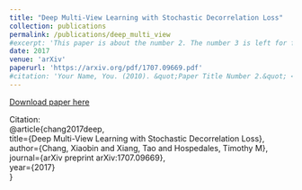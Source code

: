 ```yaml
---
title: "Deep Multi-View Learning with Stochastic Decorrelation Loss"
collection: publications
permalink: /publications/deep_multi_view
#excerpt: 'This paper is about the number 2. The number 3 is left for future work.'
date: 2017
venue: 'arXiv'
paperurl: 'https://arxiv.org/pdf/1707.09669.pdf'
#citation: 'Your Name, You. (2010). &quot;Paper Title Number 2.&quot; <i>Journal 1</i>. 1(2).'
---
```

[Download paper here](https://arxiv.org/pdf/1707.09669.pdf)

Citation:<br />
@article{chang2017deep,<br />
  title={Deep Multi-View Learning with Stochastic Decorrelation Loss},<br />
  author={Chang, Xiaobin and Xiang, Tao and Hospedales, Timothy M},<br />
  journal={arXiv preprint arXiv:1707.09669},<br />
  year={2017}<br />
}
